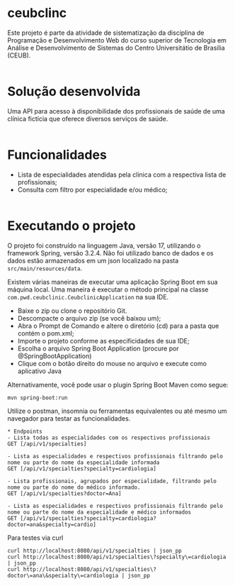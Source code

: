 # ceubclinc

Este projeto é parte da atividade de sistematização da disciplina de Programação e Desenvolvimento Web do curso superior de Tecnologia em Análise e Desenvolvimento de Sistemas do Centro Universitátio de Brasília (CEUB).
<br  /><br  />

# Solução desenvolvida
Uma API para acesso à disponibilidade dos profissionais de saúde de uma clínica fictícia que oferece diversos serviços de saúde. 
<br  /><br  />

# Funcionalidades
- Lista de especialidades atendidas pela clinica com a respectiva lista de profissionais;
- Consulta com filtro por especialidade e/ou médico;
<br  /><br  />
# Executando o projeto
O projeto foi construído na linguagem Java, versão 17, utilizando o framework Spring, versão 3.2.4. Não foi utilizado banco de dados e os dados estão armazenados em um json localizado na pasta `src/main/resources/data`.


Existem várias maneiras de executar uma aplicação Spring Boot em sua máquina local. Uma maneira é executar o método principal na classe `com.pwd.ceubclinic.CeubclinicApplication` na sua IDE.

- Baixe o zip ou clone o repositório Git.
- Descompacte o arquivo zip (se você baixou um);
- Abra o Prompt de Comando e altere o diretório (cd) para a pasta que contém o pom.xml;
- Importe o projeto conforme as especificidades de sua IDE;
- Escolha o arquivo Spring Boot Application (procure por @SpringBootApplication)
- Clique com o botão direito do mouse no arquivo e execute como aplicativo Java

Alternativamente, você pode usar o plugin Spring Boot Maven como segue:

`mvn spring-boot:run`

Utilize o postman, insomnia ou ferramentas equivalentes ou até mesmo um navegador para testar as funcionalidades.


```
* Endpoints
- Lista todas as especialidades com os respectivos profissionais
GET [/api/v1/specialties]

- Lista as especialidades e respectivos profissionais filtrando pelo nome ou parte do nome da especialidade informada
GET [/api/v1/specialties?specialty=cardiologia]

- Lista profissionais, agrupados por especialidade, filtrando pelo nome ou parte do nome do médico informado. 
GET [/api/v1/specialties?doctor=Ana]

- Lista as especialidades e respectivos profissionais filtrando pelo nome ou parte do nome da especialidade e médico informados
GET [/api/v1/specialties?specialty=cardiologia?doctor=ana&specialty=cardio]

```

Para testes via curl

```
curl http://localhost:8080/api/v1/specialties | json_pp
curl http://localhost:8080/api/v1/specialties\?specialty\=cardiologia | json_pp
curl http://localhost:8080/api/v1/specialties\?doctor\=ana\&specialty\=cardiologia | json_pp

```